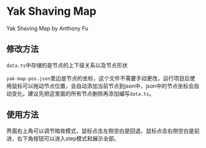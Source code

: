 # Yak Shaving Map

Yak Shaving Map by Anthony Fu


## 修改方法

`data.ts`中存储的是节点的上下级关系以及节点形状

`yak-map-pos.json`里边是节点的坐标，这个文件不需要手动更改，运行项目后使用鼠标可以拖动节点位置，会自动添加当前节点到json中，json中的节点坐标会自动变化。建议先把这里面的所有节点删除再添加编写`data.ts`。

## 使用方法

界面右上角可以调节暗夜模式，鼠标点击左侧空白是回退，鼠标点击右侧空白是前进，右下角按钮可以进入step模式和展示全部。